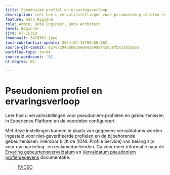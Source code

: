 ```yaml
---
title: Pseudoniem profiel en ervaringsverloop
description: Leer hoe u vervalinstellingen voor pseudoniem-profielen en gebeurtenissen in Experience Platform en de voordelen configureert.
feature: Data Hygiene
role: Admin, Data Engineer, Data Architect
level: Beginner
jira: KT-15319
thumbnail: 3428361.jpeg
last-substantial-update: 2024-04-15T00:00:00Z
source-git-commit: e27d72948bb92ae004209d9f43850fba33dd1603
workflow-type: tm+mt
source-wordcount: '91'
ht-degree: 0%

---
```


# Pseudoniem profiel en ervaringsverloop

Leer hoe u vervalinstellingen voor pseudoniem-profielen en gebeurtenissen in Experience Platform en de voordelen configureert.

Met deze instellingen kunnen in plaats van gegevens vervaldatums worden ingesteld voor niet-geverifieerde profielen en de bijbehorende gebeurtenissen. Hierdoor blijft de [!DNL Profile Service] van belang zijn voor uw marketing- en reclamedoeleinden. Ga voor meer informatie naar de [Ervaring gebeurtenisvervaldatum](https://experienceleague.adobe.com/en/docs/experience-platform/profile/event-expirations) en [Vervaldatum pseudoniem profielgegevens](https://experienceleague.adobe.com/en/docs/experience-platform/profile/event-expirations) documentatie.


>[!VIDEO](https://video.tv.adobe.com/v/3428361?learn=on)
